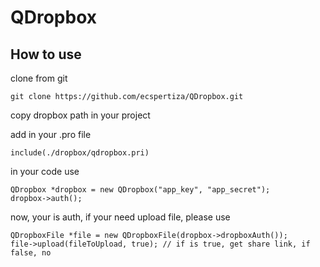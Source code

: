 # QDropbox

## How to use

clone from git 

	git clone https://github.com/ecspertiza/QDropbox.git

copy dropbox path in your project

add in your .pro file 

	include(./dropbox/qdropbox.pri)

in your code use

	QDropbox *dropbox = new QDropbox("app_key", "app_secret");
	dropbox->auth();

now, your is auth, if your need upload file, please use

	QDropboxFile *file = new QDropboxFile(dropbox->dropboxAuth());
	file->upload(fileToUpload, true); // if is true, get share link, if false, no


